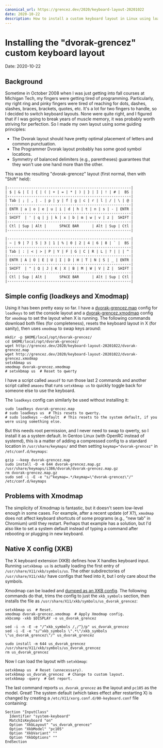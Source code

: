 ```yaml
---
canonical_url: https://grencez.dev/2020/keyboard-layout-20201022
date: 2020-10-22
description: How to install a custom keyboard layout in Linux using loadkeys, Xmodmap, or XKB.
---
```


# Installing the "dvorak-grencez" custom keyboard layout

Date: 2020-10-22

## Background

Sometime in October 2008 when I was just getting into fall courses at Michigan Tech, my fingers were getting tired of programming.
Particularly, my right ring and pinky fingers were tired of reaching for dots, dashes, slashes, braces, brackets, quotes, etc.
It's a lot for two fingers to handle, so I decided to switch keyboard layouts.
None were quite right, and I figured that if I was going to break years of muscle memory, it was probably worth striving for perfection.
So I made my own layout using some guiding principles:

* The Dvorak layout should have pretty optimal placement of letters and common punctuation.
* The Programmer Dvorak layout probably has some good symbol locations.
* Symmetry of balanced delimiters (e.g., parentheses) guarantees that they won't use one hand more than the other.

This was the resulting "dvorak-grencez" layout (first normal, then with "Shift" held):

```
|---------------------------------------------------------|
| $ | & | [ | { | ( | + | = | * | ) | } | ] | ! | # |  BS |
|---------------------------------------------------------|
| Tab | ; | , | . | p | y | f | g | c | r | l | / | \ | @ |
|---------------------------------------------------------|
| ENTR | a | o | e | u | i | d | h | t | n | s | - | ENTR |
|---------------------------------------------------------|
| SHIFT  | ' | q | j | k | x | b | m | w | v | z |  SHIFT |
|---------------------------------------------------------|
| Ctl | Sup | Alt |      SPACE BAR      | Alt | Sup | Ctl |
|---------------------------------------------------------|

|---------------------------------------------------------|
| ~ | 9 | 7 | 5 | 3 | 1 | % | 0 | 2 | 4 | 6 | 8 | ` |  BS |
|---------------------------------------------------------|
| Tab | : | < | > | P | Y | F | G | C | R | L | ? | | | ^ |
|---------------------------------------------------------|
| ENTR | A | O | E | U | I | D | H | T | N | S | _ | ENTR |
|---------------------------------------------------------|
| SHIFT  | " | Q | J | K | X | B | M | W | V | Z |  SHIFT |
|---------------------------------------------------------|
| Ctl | Sup | Alt |      SPACE BAR      | Alt | Sup | Ctl |
|---------------------------------------------------------|
```

## Simple config (loadkeys and Xmodmap)

Using it has been pretty easy so far.
I have a [dvorak-grencez.map](dvorak-grencez.map) config for `loadkeys` to set the console layout and a [dvorak-grencez.xmodmap](dvorak-grencez.xmodmap) config for `xmodmap` to set the layout when X is running.
The following commands download both files (for completeness), resets the keyboard layout in X (for sanity), then uses `xmodmap` to swap keys around:

```shell
mkdir -p $HOME/local/opt/dvorak-grencez/
cd $HOME/local/opt/dvorak-grencez/
wget http://grencez.dev/2020/keyboard-layout-20201022/dvorak-grencez.map
wget http://grencez.dev/2020/keyboard-layout-20201022/dvorak-grencez.xmodmap
setxkbmap us
xmodmap dvorak-grencez.xmodmap
# setxkbmap us  # Reset to qwerty
```

I have a script called `amasdf` to run those last 2 commands and another script called `amaoeu` that runs `setxkbmap us` to quickly toggle back for someone else to use the keyboard.

The `loadkeys` config can similarly be used without installing it:

```shell
sudo loadkeys dvorak-grencez.map
# sudo loadkeys us  # This resets to qwerty.
# sudo loadkeys --default  # This resets to the system default, if you were using something else.
```

But this needs root permission, and I never need to swap to qwerty, so I install it as a system default.
In Gentoo Linux (with OpenRC instead of systemd), this is a matter of adding a compressed config to a standard location in `/usr/share/keymaps/` and then setting `keymap="dvorak-grencez"` in `/etc/conf.d/keymaps`:

```shell
gzip --keep dvorak-grencez.map
sudo install -D -m 644 dvorak-grencez.map.gz /usr/share/keymaps/i386/dvorak/dvorak-grencez.map.gz
rm dvorak-grencez.map.gz
sudo sed -i -E -e "s/^keymap=.*/keymap=\"dvorak-grencez\"/" /etc/conf.d/keymaps
```

## Problems with Xmodmap

The simplicity of Xmodmap is fantastic, but it doesn't seem low-level enough in some cases.
For example, after a recent update (of X?), `xmodmap` does not affect keyboard shortcuts of some programs (e.g., "new tab" in Chromium) until they restart.
Perhaps that example has a solution, but I'd also like to set a system default instead of typing a command after rebooting or plugging in new keyboard.

## Native X config (XKB)

The X keyboard extension (XKB) defines how X handles keyboard input.
Running `setxkbmap us` is actually loading the first entry of `/usr/share/X11/xkb/symbols/us`.
The other subdirectories of `/usr/share/X11/xkb/` have configs that feed into it, but I only care about the symbols.

Xmodmap can be loaded and [dumped as an XKB config](https://unix.stackexchange.com/questions/202883/create-xkb-configuration-from-xmodmap).
The following commands do that, trims the config to just the `xkb_symbols` section, then installs the file as `/usr/share/X11/xkb/symbols/us_dvorak_grencez`:

```shell
setxkbmap us  # Reset.
xmodmap dvorak-grencez.xmodmap  # Apply Xmodmap config.
xkbcomp -xkb $DISPLAY -o us_dvorak_grencez

sed -i -n -E -e "/^xkb_symbols /,/^}/p" us_dvorak_grencez
sed -i -E -e "s/^xkb_symbols \".*\"/xkb_symbols \"us_dvorak_grencez\"/" us_dvorak_grencez

sudo install -m 644 us_dvorak_grencez /usr/share/X11/xkb/symbols/us_dvorak_grencez
rm us_dvorak_grencez
```

Now I can load the layout with `setxkbmap`:

```shell
setxkbmap us  # Reset (unnecessary).
setxkbmap us_dvorak_grencez  # Change to custom layout.
setxkbmap -query  # Get report.
```

The last command reports `us_dvorak_grencez` as the layout and `pc105` as the model.
Great!
The system default (which takes effect after restarting X) is changed by creating a `/etc/X11/xorg.conf.d/00-keyboard.conf` file containing:

```
Section "InputClass"
  Identifier "system-keyboard"
  MatchIsKeyboard "on"
  Option "XkbLayout" "us_dvorak_grencez"
  Option "XkbModel" "pc105"
  Option "XkbVariant" ""
  Option "XkbOptions" ""
EndSection
```

